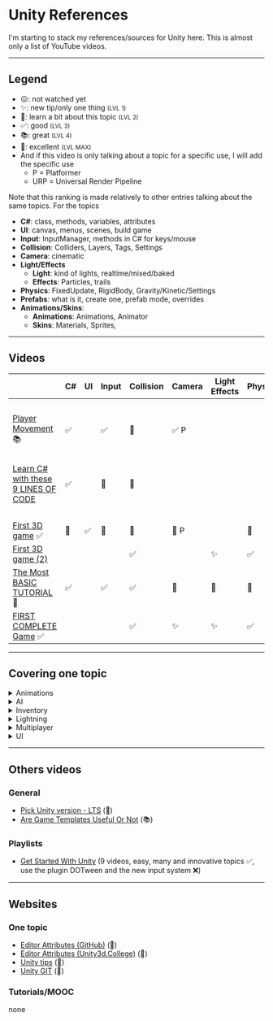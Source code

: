 # Unity References

I'm starting to stack my references/sources for Unity here. This is almost only a list of YouTube videos.

<hr class="sl">

## Legend

* 😖: not watched yet
* ✨: new tip/only one thing <small>(LVL 1)</small>
* 👀: learn a bit about this topic <small>(LVL 2)</small>
* ✅: good <small>(LVL 3)</small>
* 📚: great <small>(LVL 4)</small>
* 🚀: excellent <small>(LVL MAX)</small>
* And if this video is only talking about a topic for a specific use, I will add the specific use
  * P = Platformer
  * URP = Universal Render Pipeline

Note that this ranking is made relatively to other entries talking about the same topics. For the topics

* **C#**: class, methods, variables, attributes
* **UI**: canvas, menus, scenes, build game
* **Input**: InputManager, methods in C# for keys/mouse
* **Collision**: Colliders, Layers, Tags, Settings
* **Camera**: cinematic
* **Light/Effects**
  * **Light**: kind of lights, realtime/mixed/baked
  * **Effects**: Particles, trails
* **Physics**: FixedUpdate, RigidBody, Gravity/Kinetic/Settings
* **Prefabs**: what is it, create one, prefab mode, overrides
* **Animations/Skins**:
  * **Animations**: Animations, Animator
  * **Skins**: Materials, Sprites,

<hr class="sr">

## Videos

|  | C# | UI | Input | Collision | Camera | Light<br>Effects | Physics | Prefabs | Animations<br>Skins |
|----------------------------------|---|---|---|---|---|---|---|---|---|
| <br> |
| [Player Movement](https://www.youtube.com/watch?v=Uv5tfMSKlnU) 📚 | ✅ | | ✅ | 👀 | ✅ P |
| <br> |
|[Learn C# with these 9 LINES OF CODE](https://www.youtube.com/watch?v=aB9LJ9oHGOs&ab_channel=Blackthornprod)| ✅ | | 👀 | 👀 |
| <br> |
| [First 3D game](https://www.youtube.com/watch?v=pCBqgREiSUE) ✅ | 👀 | ✅ | 👀 | 👀 | 👀 P |  | 👀 |  | 👀 (Skins) |
| [First 3D game (2)](https://www.youtube.com/watch?v=V29O_Q7W2ZU) |  |  | | ✅ |  | ✨ | ✅ | ✅ | |
| [The Most BASIC TUTORIAL](https://www.youtube.com/watch?v=pwZpJzpE2lQ) 🚀 |  ✅ |  | ✅ | ✅ | 👀 | 👀 | 🚀 | ✅ | |
| [FIRST COMPLETE Game](https://www.youtube.com/watch?v=gCqOnchV4V0) ✅ |   |  |  | ✅ | ✨ | ✨ | ✅ | 👀 | |

<hr class="sr">

## Covering one topic

<details class="details-s">
<summary>Animations</summary>

* [Animations](https://www.youtube.com/watch?v=9H0aJhKSlEQ) (mixamo)
</details>

<details  class="details-s">
<summary>AI</summary>

* [EngiGames](https://www.youtube.com/channel/UCbAsfBmEHQpPERAVx8DHxZA) (Open world IA, State machine, Some knowledge)
</details>

<details  class="details-s">
<summary>Inventory</summary>

* [Item System Unity](https://www.youtube.com/playlist?list=PLS6sInD7ThM2W9qpLv8VcD3gOiGJcr0lw) (📚, core concepts, UI and code, 4/9 video watched)
</details>

<details  class="details-s">
<summary>Lightning</summary>

* [Sprite Shadows And Lighting](https://www.youtube.com/watch?v=flu2PNRUAso) (🚀)
* [Basic Lighting 2D!](https://www.youtube.com/watch?v=6Q0FnPy9Orc&ab_channel=TopsideStudios) (URP)
</details>

<details class="details-s">
<summary>Multiplayer</summary>

* [Multiplayer](https://www.youtube.com/watch?v=4Mf81GdEDU8&list=PLS6sInD7ThM2_N9a1kN2oM4zZ-U-NtT2E) (😖)
* [Networking](https://www.youtube.com/watch?v=IarnBHjnX6k&list=PLS6sInD7ThM3RfYZgUn8CYMWO8KCLh6xA) (😖)
* [Rankings](https://www.youtube.com/watch?v=ZtRITJWzZeg&list=PLS6sInD7ThM1SCqYmiM4NQTJkOHacz2gT&ab_channel=DapperDino) (😖)
</details>

<details class="details-s">
<summary>UI</summary>

* [Main Menu](https://www.youtube.com/watch?v=RsgiYqLID-U&ab_channel=CocoCode) (🚀)
* [Best Practices for Menus](https://www.youtube.com/watch?v=vmKxLibGrMo) (🚀)
* [UI That Looks Good](https://www.youtube.com/watch?v=HwdweCX5aMI&ab_channel=GameDevGuide) (📚)
* [Master buttons](https://www.youtube.com/watch?v=cW-E4WEogzE&ab_channel=CocoCode) (🚀)
</details>

<hr class="sl">

## Others videos

### General

* [Pick Unity version - LTS](https://www.youtube.com/watch?v=LLYhTWEX2Wc) (🚀)
* [Are Game Templates Useful Or Not](https://www.youtube.com/watch?v=GG0GVLYzkus) (📚)

### Playlists

* [Get Started With Unity](https://www.youtube.com/playlist?list=PLS6sInD7ThM3LqdgQBGawJkSihuisN-ES) (9 videos, easy, many and innovative topics ✅, use the plugin DOTween and the new input system ❌)

<hr class="sr">

## Websites

### One topic

* [Editor Attributes (GitHub)](https://github.com/teebarjunk/Unity-Built-In-Attributes/) (🚀)
* [Editor Attributes (Unity3d.College)](https://unity3d.college/2017/05/22/unity-attributes/) (👀)
* [Unity tips](https://learn.unity.com/tutorial/unity-tips) (🚀)
* [Unity GIT](https://thoughtbot.com/blog/how-to-git-with-unity) (👀)

### Tutorials/MOOC

none